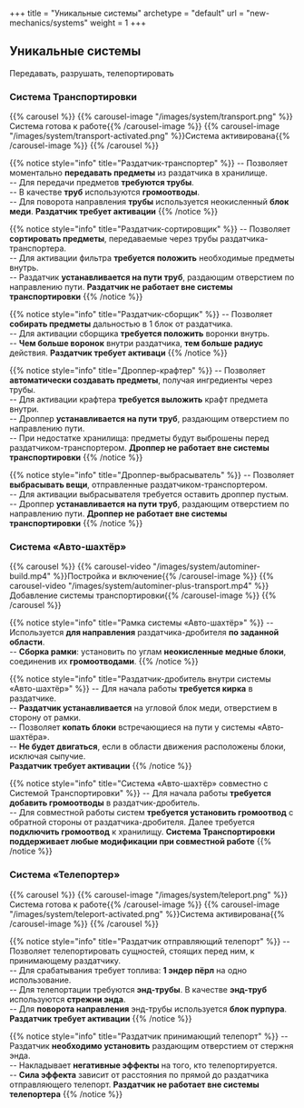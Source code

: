 +++
title = "Уникальные системы"
archetype = "default"
url = "new-mechanics/systems"
weight = 1
+++

## Уникальные системы
<gray>Передавать, разрушать, телепортировать</gray>

### Система Транспортировки
{{% carousel %}}
{{% carousel-image "/images/system/transport.png" %}}Система готова к работе{{% /carousel-image %}} 
{{% carousel-image "/images/system/transport-activated.png" %}}Система активирована{{% /carousel-image %}} 
{{% /carousel %}}

{{% notice style="info" title="Раздатчик-транспортер" %}}
-- Позволяет моментально **передавать предметы** из раздатчика в хранилище.\
-- Для передачи предметов **требуются трубы**.\
-- В качестве **труб** используются **громоотводы**.\
-- Для поворота направления **трубы** используется неокисленный **блок меди**.
<fifty-empty-line></fifty-empty-line>
<blue><i class="fa-solid fa-circle-exclamation fa-xs scale"></i> **Раздатчик требует активации**</blue>
{{% /notice %}}

{{% notice style="info" title="Раздатчик-сортировщик" %}}
-- Позволяет **сортировать предметы**, передаваемые через трубы раздатчика-транспортера.\
-- Для активации фильтра **требуется положить** необходимые предметы внутрь.\
-- Раздатчик **устанавливается на пути труб**, раздающим отверстием по направлению пути.
<fifty-empty-line></fifty-empty-line>
<blue><i class="fa-solid fa-circle-exclamation fa-xs scale"></i> **Раздатчик не работает вне системы транспортировки**<blue>
{{% /notice %}}

{{% notice style="info" title="Раздатчик-сборщик" %}}
-- Позволяет **собирать предметы** дальностью в 1 блок от раздатчика.\
-- Для активации сборщика **требуется положить** воронки внутрь.\
-- **Чем больше воронок** внутри раздатчика, **тем больше радиус** действия.
<fifty-empty-line></fifty-empty-line>
<blue><i class="fa-solid fa-circle-exclamation fa-xs scale"></i> **Раздатчик требует активаци**</blue>
{{% /notice %}}

{{% notice style="info" title="Дроппер-крафтер" %}}
-- Позволяет **автоматически создавать предметы**, получая ингредиенты через трубы.\
-- Для активации крафтера **требуется выложить** крафт предмета внутри.\
-- Дроппер **устанавливается на пути труб**, раздающим отверстием по направлению пути.\
-- При недостатке хранилища: предметы будут выброшены перед раздатчиком-транспортером.
<fifty-empty-line></fifty-empty-line>
<blue><i class="fa-solid fa-circle-exclamation fa-xs scale"></i> **Дроппер не работает вне системы транспортировки**</blue>
{{% /notice %}}

{{% notice style="info" title="Дроппер-выбрасыватель" %}}
-- Позволяет **выбрасывать вещи**, отправленные раздатчиком-транспортером.\
-- Для активации выбрасывателя требуется оставить дроппер пустым.\
-- Дроппер **устанавливается на пути труб**, раздающим отверстием по направлению пути.
<fifty-empty-line></fifty-empty-line>
<blue><i class="fa-solid fa-circle-exclamation fa-xs scale"></i> **Дроппер не работает вне системы транспортировки**</blue>
{{% /notice %}}

### Система «Авто-шахтёр»

{{% carousel %}}
{{% carousel-video "/images/system/autominer-build.mp4" %}}Постройка и включение{{% /carousel-image %}} 
{{% carousel-video "/images/system/autominer-plus-transport.mp4" %}}Добавление системы транспортировки{{% /carousel-image %}} 
{{% /carousel %}}

{{% notice style="info" title="Рамка системы «Авто-шахтёр»" %}}
-- Используется **для направления** раздатчика-дробителя **по заданной области**.\
-- **Сборка рамки**: установить по углам **неокисленные медные блоки**, соединенив их **громоотводами**.
{{% /notice %}}

{{% notice style="info" title="Раздатчик-дробитель внутри системы «Авто-шахтёр»" %}}
-- Для начала работы **требуется кирка** в раздатчике.\
-- **Раздатчик устанавливается** на угловой блок меди, отверстием в сторону от рамки.\
-- Позволяет **копать блоки** встречающиеся на пути у системы «Авто-шахтёра».\
-- **Не будет двигаться**, если в области движения расположены блоки, исключая сыпучие.\
<fifty-empty-line></fifty-empty-line>
<blue><i class="fa-solid fa-circle-exclamation fa-xs scale"></i> **Раздатчик требует активации**</blue>
{{% /notice %}}

{{% notice style="info" title="Система «Авто-шахтёр» совместно с Системой Транспортировки" %}}
-- Для начала работы **требуется добавить громоотводы** в раздатчик-дробитель.\
-- Для совместной работы систем **требуется установить громоотвод** с обратной стороны от раздатчика-дробителя. Далее требуется **подключить громоотвод** к хранилищу.
<fifty-empty-line></fifty-empty-line>
<blue><i class="fa-solid fa-circle-exclamation fa-xs scale"></i> **Система Транспортировки поддерживает любые модификации при совместной работе**</blue> 
{{% /notice %}}

### Система «Телепортер»

{{% carousel %}}
{{% carousel-image "/images/system/teleport.png" %}}Система готова к работе{{% /carousel-image %}} 
{{% carousel-image "/images/system/teleport-activated.png" %}}Система активирована{{% /carousel-image %}} 
{{% /carousel %}}

{{% notice style="info" title="Раздатчик отправляющий телепорт" %}}
-- Позволяет телепортировать сущностей, стоящих перед ним, к принимающему раздатчику.\
-- Для срабатывания требует топлива: **1 эндер пёрл** на одно использование.\
-- Для телепортации требуются **энд-трубы**. В качестве **энд-труб** используются **стрежни энда**.\
-- Для **поворота направления** энд-трубы используется **блок пурпура**.
<fifty-empty-line></fifty-empty-line>
<blue><i class="fa-solid fa-circle-exclamation fa-xs scale"></i> **Раздатчик требует активации**</blue>
{{% /notice %}}

{{% notice style="info" title="Раздатчик принимающий телепорт" %}}
-- Раздатчик **необходимо установить** раздающим отверстием от стержня энда.\
-- Накладывает **негативные эффекты** на того, кто телепортируется.\
-- **Сила эффекта** зависит от расстояния по прямой до раздатчика отправляющего телепорт.
<fifty-empty-line></fifty-empty-line>
<blue><i class="fa-solid fa-circle-exclamation fa-xs scale"></i> **Раздатчик не работает вне системы телепортера**</blue>
{{% /notice %}}